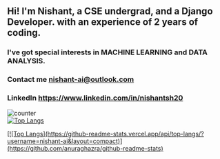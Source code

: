 ## Hi! I'm Nishant, a CSE undergrad, and a Django Developer. with an experience of 2 years of coding.
### I've got special interests in MACHINE LEARNING and DATA ANALYSIS.


### Contact me nishant-ai@outlook.com
### LinkedIn https://www.linkedin.com/in/nishantsh20
![counter](https://enrietaqe0twvws.m.pipedream.net)
<br>
[![Top Langs](https://github-readme-stats.vercel.app/api/top-langs/?username=nishant-ai&layout=compact)](https://github.com/anuraghazra/github-readme-stats)

<a href="https://github.com/anuraghazra/github-readme-stats">
[![Top Langs](https://github-readme-stats.vercel.app/api/top-langs/?username=nishant-ai&layout=compact)](https://github.com/anuraghazra/github-readme-stats)
</a>
